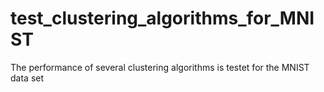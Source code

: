 # test_clustering_algorithms_for_MNIST
The performance of several clustering algorithms is testet for the MNIST data set 
